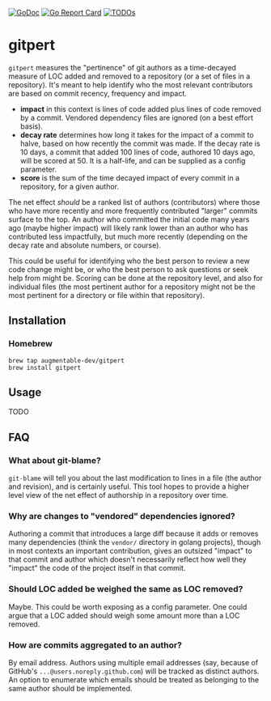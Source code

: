 [![GoDoc](https://godoc.org/github.com/augmentable-dev/gitpert?status.svg)](https://godoc.org/github.com/augmentable-dev/gitpert)
[![Go Report Card](https://goreportcard.com/badge/github.com/augmentable-dev/gitpert)](https://goreportcard.com/report/github.com/augmentable-dev/gitpert)
[![TODOs](https://badgen.net/https/api.tickgit.com/badgen/github.com/augmentable-dev/gitpert)](https://www.tickgit.com/browse?repo=github.com/augmentable-dev/gitpert)

# gitpert

`gitpert` measures the "pertinence" of git authors as a time-decayed measure of LOC added and removed to a repository (or a set of files in a repository).
It's meant to help identify who the most relevant contributors are based on commit recency, frequency and impact.

- **impact** in this context is lines of code added plus lines of code removed by a commit. Vendored dependency files are ignored (on a best effort basis).
- **decay rate** determines how long it takes for the impact of a commit to halve, based on how recently the commit was made. If the decay rate is 10 days, a commit that added 100 lines of code, authored 10 days ago, will be scored at 50. It is a half-life, and can be supplied as a config parameter.
- **score** is the sum of the time decayed impact of every commit in a repository, for a given author.

The net effect *should* be a ranked list of authors (contributors) where those who have more recently and more frequently contributed "larger" commits surface to the top. An author who committed the initial code many years ago (maybe higher impact) will likely rank lower than an author who has contributed less impactfully, but much more recently (depending on the decay rate and absolute numbers, or course).

This could be useful for identifying who the best person to review a new code change might be, or who the best person to ask questions or seek help from might be. Scoring can be done at the repository level, and also for individual files (the most pertinent author for a repository might not be the most pertinent for a directory or file within that repository).


## Installation

### Homebrew

```
brew tap augmentable-dev/gitpert
brew install gitpert
```

## Usage
TODO

## FAQ

### What about git-blame?
`git-blame` will tell you about the last modification to lines in a file (the author and revision), and is certainly useful. This tool hopes to provide a higher level view of the net effect of authorship in a repository over time.

### Why are changes to "vendored" dependencies ignored?
Authoring a commit that introduces a large diff because it adds or removes many dependencies (think the `vendor/` directory in golang projects), though in most contexts an important contribution, gives an outsized "impact" to that commit and author which doesn't necessarily reflect how well they "impact" the code of the project itself in that commit.

### Should LOC added be weighed the same as LOC removed?
Maybe. This could be worth exposing as a config parameter. One could argue that a LOC added should weigh some amount more than a LOC removed.

### How are commits aggregated to an author?
By email address. Authors using multiple email addresses (say, because of GitHub's `...@users.noreply.github.com`) will be tracked as distinct authors. An option to enumerate which emails should be treated as belonging to the same author should be implemented.
